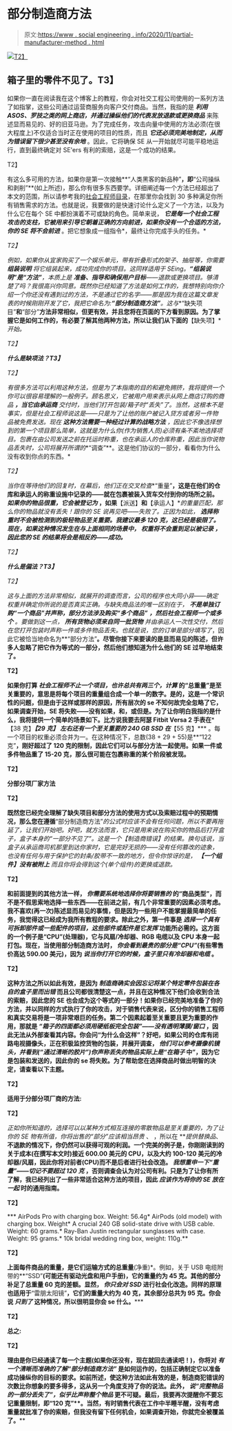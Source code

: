 # 部分制造商方法

> 原文:[https://www . social engineering . info/2020/11/partial-manufacturer-method . html](https://www.socialengineering.info/2020/11/partial-manufacturer-method.html)

[![](../Images/979eb5c17ff04e25668e70a1bd03d347.png)T2】](https://1.bp.blogspot.com/--ABKsJBfbMM/X6vYrzyag5I/AAAAAAAALIE/-apdu4X3DoI2_Dp5CJ3glMzgPiVc9BXjgCLcBGAsYHQ/s226/Partial%2BManufacturer%2BMethod.%2Bwww.socialengineers.net.jpg)

## **箱子里的零件不见了。T3】**

如果你一直在阅读我在这个博客上的教程，你会对社交工程公司使用的一系列方法了如指掌，这些公司通过运营商服务向客户交付商品。当然，我指的是 ***利用 ASOS、罗技之类的网上商店，并通过操纵他们的代表发放退款或更换商品*** 来陈述显而易见的、好的旧亚马逊。为了完成任务，攻击向量中使用的方法必须(在很大程度上)不仅适合当时正在使用的项目的性质，而且 ***它还必须完美地制定，从而为错误留下很少甚至没有余地*** 。因此，它将确保 SE 从一开始就尽可能平稳地运行，直到最终确定对 SE'ers 有利的索赔，这是一个成功的结果。

 T2】

有这么多可用的方法，如果你是第一次接触**“人类黑客的新品种”**，即**“公司操纵和剥削”**(如上所述)，那么你有很多东西要学。详细阐述每一个方法已经超出了本文的范围，所以请参考我的[社会工程师目录](https://www.socialengineers.net/p/social-engineers-site-map.html)，在那里你会找到 30 多种满足你所有销售需求的方法。也就是说，我要做的是快速讨论什么定义了一个方法，以及为什么它在每个 SE 中都扮演着不可或缺的角色。简单来说， ***它是每一个社会工程攻击的支柱，它被用来引导它朝着正确的方向前进，如果你没有一个合适的方法，你的 SE 将不会前进*** 。把它想象成一组指令*，最终让你完成手头的任务。*

 *T2】*

*例如，如果你从宜家购买了一个娱乐单元，带有折叠形式的架子、抽屉等，你需要 ***组装说明*** 将它组装起来，成功完成你的项目。这同样适用于 SEing。**“组装说明”**是**“方法”**，本质上是 ***准备、指导和确保用户目标***——退款或更换项目。够清楚了吗？我很高兴你同意。既然你已经知道了方法是如何工作的，我想特别向你介绍一个你还没有遇到过的方法，不是通过它的名字——那是因为我在这篇文章发表的时候刚刚开发了它，我把它命名为:**“部分制造商方法”**。这与**“缺失项目”**和**“部分”**方法非常相似，但更有效，并且您将在页面的下方看到原因。为了掌握它是如何工作的，有必要了解其他两种方法，所以让我们从下面的**【缺失项】**开始。*

 *T2】*

***什么是缺项法？T3】***

 *T2】*

*有很多方法可以利用这种方法，但是为了本指南的目的和避免拥挤，我将提供一个你可以很容易理解的一般例子。顾名思义，它被用户用来表示从网上商店订购的商品 ***，当它由承运商*** 交付时，当他们打开包装/箱子时“丢失”了。当然，这根本不是事实，但是社会工程师说这是——只是为了让他的账户被记入贷方或者另一件物品被免费发送。现在 ***这种方法需要一种经过计算的战略方法*** ，因此它不像选择想到的第一个项目那么简单，这就是为什么你(作为销售人员)必须有条不紊地选择项目。包裹在由公司发送之前在托运时称重，也在承运人的仓库称重，因此当你说物品丢失时，公司将展开所谓的**“调查”**。这是他们协议的一部分，看看你为什么没有收到你点的东西。*

 *T2】*

*当你在等待他们的回复时，在幕后，他们正在交叉检查**“重量”**，这是在他们的仓库和承运人的称重设施中记录的——就在包裹被装入货车交付到你的场所之前。 ***如果你的物品很重，它会被登记为*** ，如果**【派送】**和**【承运人】**的重量匹配，那么你的物品就没有丢失！跟你的 SE 说再见吧——失败了。正因为如此， ***选择称重时不会被检测到的极轻物品至关重要。我建议最多 120 克，这已经是极限了。现在，如果这种情况发生在与上面相同的场景中， ***权重将不会重到足以被记录*** ，因此您的 SE 的结果将会是相反的——成功。****

 *T2】*

***什么是偏法？T3】***

 *T2】*

*这与上面的方法非常相似，就展开的调查而言，公司的程序也大同小异——确定权重并确定你所说的是否真实正确。与缺失商品法的唯一区别在于， ***不是单独订购“一个商品”并声称，部分方法涉及购买“多个商品”*** ***，然后社会工程师一个或多个*** 。要做到这一点， ***所有货物必须来自同一批货物*** 并由承运人一次性交付，然后在您打开包装时声称一件或多件物品丢失。也就是说，您的订单是部分填写了*，因此它被恰当地命名为**“部分方法”**。尽管你接下来要读的是显而易见的陈述，但许多人忽略了把它作为等式的一部分，然后他们想知道为什么他们的 SE 过早地结束了。**

 **T2】**

**如果你打算 ***社会工程师不止一个项目，也许总共有两三个，计算*** 的“总重量”是至关重要的，意思是将每个项目的重量组合成一个单一的数字。是的，这是一个常识性的问题，但是由于这样或那样的原因，所有层次的 se 不知何故完全忽略了它，如果调查开始，SE 将失败——没有如果，和，或但是。为了让你明白我指的是什么，我将提供一个简单的场景如下。比方说我要去阿瑟 Fitbit Versa 2 手表在***【38 克】******【29 克】*** 左右还有一个至关重要的 240 GB SSD 在***【55 克】*** 。每一个项目的权重必须合并为一。在这种情况下，总数(38 + 29 + 55)是**“122 克”**，刚好超过了 120 克的限制，因此它们可以与部分方法一起使用。如果一件或多件物品重了 15-20 克，那么很可能在包裹称重的某个阶段被发现。**

 **T2】**

**分部分项厂家方法**

 **T2】**

**既然您已经完全理解了缺失项目和部分方法的使用方式以及索赔过程中的预期情况，那么您在遵循**“部分制造商方法”**的公式时应该不会有任何问题，所以不要再拖延了，让我们开始吧。好吧，就方法而言，它只是用来说*在购买你的物品后打开盒子，盒子本身*的“一部分不见了”。这是一个*【制造商错误】*的结果。换句话说，当盒子从承运商司机那里到达你家时，它是完好无损的——没有任何篡改的迹象，也没有任何与用于保护它的封条/胶带不一致的地方，但令你惊讶的是， ***【一个组件】没有被附上*** 而且你将会得到这个(单个组件)的更换或退款。**

 **T2】**

**和前面提到的其他方法一样， ***你需要系统地选择你将要销售的*** 的“商品类型”，而不是不假思索地选择一些东西——在前进之前，有几个非常重要的因素必须考虑。我不喜欢(再一次)陈述显而易见的事情，但是因为一些用户不能掌握最简单的任务，我觉得这已经成为我所有教程的要求。除此之外，第一件事是 ***选择一个具有可拆卸部件或一些配件的项目，这些部件或配件是它发挥*** 功能所必需的。这方面的一个例子是“**CPU”**(处理器)，它与风扇/冷却器、RGB 电缆以及 CPU 本身一起打包。现在，当使用部分制造商方法时， ***你会看到最贵的部分是“CPU”***(有些零售价高达 590.00 美元)，因为 ***说当你打开它的时候，盒子里只有冷却器和电缆*** 。**

 **T2】**

**这种方法之所以如此有效，是因为 ***制造商确实会因忘记将某个特定零件包装在各自的盒子里而出错*** 而且公司都很清楚这一点，并且在这种情况下他们会收到合法的索赔，因此您的 SE 也会成为这个等式的一部分！如果你已经完美地准备了你的方法，并以同样的方式执行了你的攻击，对于销售代表来说，区分你的销售工程师和真实交易将是一项非常艰巨的任务。第二个因素起着至关重要且更为重要的作用，那就是 ***“箱子的四面都必须用硬纸板完全包装”——没有透明薄膜/窗口*** ，因此无法从外部查看其内容。你会问“为什么会这样”？好吧，如果公司的仓库有闭路电视摄像头，正在积极监控货物的包装，并展开调查， ***他们可以参考摄像机镜头，并看到(“通过清晰的胶片”)你声称丢失的物品实际上是“在箱子*** 中”，因为它是包装和发送的，因此你的 se 将失败。为了帮助您在选择商品时做出明智的决定，请查看以下主题。**

 **T2】**

****适用于分部分项厂商的方法:****

 **T2】**

**正如你所知道的，选择可以以某种方式相互连接的零散物品是至关重要的，为了让你的 SE 物有所值，你将出售的*“部分”应该相当昂贵* 、 ，所以在 ***提供替换品*、**不退款的情况下，你仍然可以获得可观的利润。一个完美的例子是，你刚刚读到的关于成本(在撰写本文时)接近 600.00 美元的 CPU，以及大约 100-120 美元的冷却器/风扇，因此你将对前者(CPU)而不是后者进行社会改造。 ***我想重申一下“重量”——切记不要超过 120 克*** ，否则调查会认为对公司有利。只是为了让你有所了解，我已经列出了一些非常适合这种方法的项目，因此 ***应该作为将你的 SE 放在一起*** 时的通用指南。**

 **T2】**

***   AirPods Pro with charging box. Weight: 56.4g*   AirPods (old model) with charging box. Weight*   A crucial 240 GB solid-state drive with USB cable. Weight: 60 grams.*   Ray-Ban Justin rectangular sunglasses with case. Weight: 95 grams.*   10k bridal wedding ring box, weight: 110g.**

 **T2】**

**上面每件商品的重量，是它们运输方式的总重量**(净重)*。例如，关于 USB 电缆附带的**“SSD”**(可能还有驱动光盘和用户手册)，**它的重量约为 45 克**。其他的部分补足了总重量 60 克的差额。显然， ***你只会对 SSD*** 进行社会化改造。同样的原理也适用于**“雷朋太阳镜”**，它们的重量大约为 40 克，其余部分总共为 95 克。你会说 ***只到了*** 这种情况，所以很明显你会 se 什么。*****

 ****T2】****

******总之:******

 ****T2】****

****理由是你已经通读了每一个主题(如果你还没有，现在就回去通读吧！)，你将对 ***有一个清晰而准确的了解“部分制造商方法”*** 是如何运作的，包括正确制定它以准备成功操纵你的目标的要求。如前所述，使这种方法如此有效的是，制造商犯错误的次数比你想象的要多得多，这从另一个角度支持了你的说法。此外， ***说“完整物品的一部分丢失了”，似乎比声称整个物品*** 更不可疑。最后，我要再次提醒你不要忘记重量限制，即**“120 克”**。当然，有时销售代表在工作中半睡半醒，没有考虑重量就批准了你的索赔，但我没有留下任何机会，如果调查开始，你就完全被覆盖了。****